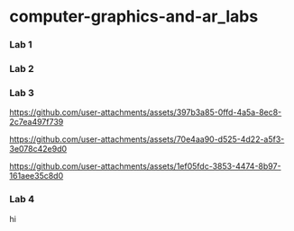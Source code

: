 # computer-graphics-and-ar_labs


### Lab 1



### Lab 2



### Lab 3



https://github.com/user-attachments/assets/397b3a85-0ffd-4a5a-8ec8-2c7ea497f739

https://github.com/user-attachments/assets/70e4aa90-d525-4d22-a5f3-3e078c42e9d0

https://github.com/user-attachments/assets/1ef05fdc-3853-4474-8b97-161aee35c8d0




### Lab 4

hi